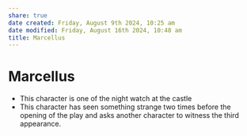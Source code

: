 ```yaml
---
share: true
date created: Friday, August 9th 2024, 10:25 am
date modified: Friday, August 16th 2024, 10:48 am
title: Marcellus
---
```

  
# Marcellus  
  
- This character is one of the night watch at the castle  
- This character has seen something strange two times before the opening of the play and asks another character to witness the third appearance.